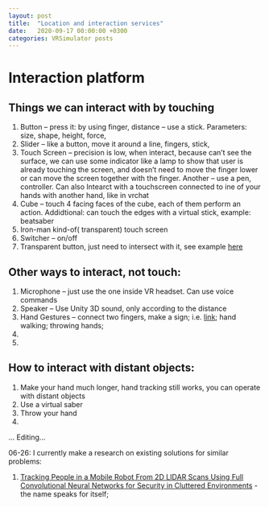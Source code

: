 ```yaml
---
layout: post
title:  "Location and interaction services"
date:   2020-09-17 00:00:00 +0300
categories: VRSimulator posts
---
```

# Interaction platform

## Things we can interact with by touching
1. Button – press it: by using finger, distance – use a stick. Parameters: size, shape, height, force, 
2. Slider – like a button, move it around a line, fingers, stick, 
3. Touch Screen – precision is low, when interact, because can’t see the surface, we can use some indicator like a lamp to show that user is already touching the screen, and doesn’t need to move the finger lower or can move the screen together with the finger. Another – use a pen, controller. Can also Intearct with a touchscreen connected to ine of your hands with another hand, like in vrchat
4. Cube – touch 4 facing faces of the cube, each of them perform an action. Addidtional: can touch the edges with a virtual stick, example: beatsaber
5. Iron-man kind-of( transparent) touch screen
6. Switcher – on/off
7. Transparent button, just need to intersect with it, see example [here](https://medium.com/shopify-vr/expo-towards-rapid-vr-prototyping-15356d53ea71)

## Other ways to interact, not touch:
1. Microphone – just use the one inside VR headset. Can use voice commands
2. Speaker – Use Unity 3D sound, only according to the distance
3. Hand Gestures – connect two fingers, make a sign; i.e. [link](https://www.roadtovr.com/creative-uses-oculus-quest-hand-tracking-daniel-beauchamp/); hand walking; throwing hands; 
4. 
5. 

## How to interact with distant objects:
1. Make your hand much longer, hand tracking still works, you can operate with distant objects
2. Use a virtual saber
3. Throw your hand
4. 
… Editing…



06-26:
I currently make a research on existing solutions for similar problems:

1. [Tracking People in a Mobile Robot From 2D LIDAR Scans Using Full Convolutional Neural Networks for Security in Cluttered Environments](https://www.frontiersin.org/articles/10.3389/fnbot.2018.00085/full) - the name speaks for itself;




            